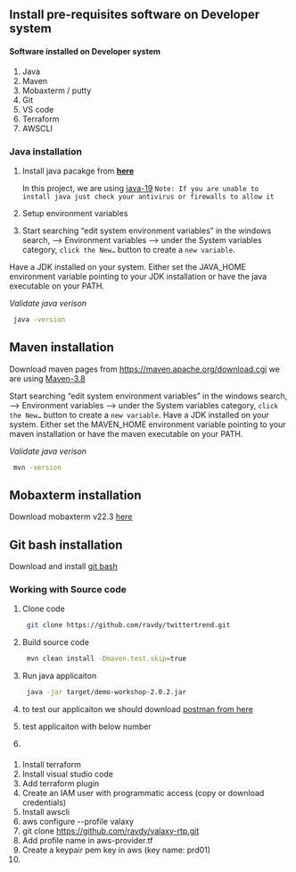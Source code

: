 ## Install pre-requisites software on Developer system  
#### Software installed on Developer system 
1.	Java
2.	Maven
3.	Mobaxterm / putty
4.	Git
5.	VS code
6.	Terraform
7.	AWSCLI

### Java installation 
1. Install java pacakge from **[here](https://www.oracle.com/java/technologies/downloads)**

   In this project, we are using [java-19](https://download.oracle.com/java/19/latest/jdk-19_windows-x64_bin.exe)
   `Note: If you are unable to install java just check your antivirus or firewalls to allow it` 

1. Setup environment variables 
1. Start searching “edit system environment variables” in the windows search, --> Environment variables --> under the System variables category, `click the New…` button to create a `new variable`.

Have a JDK installed on your system. Either set the JAVA_HOME environment variable pointing to your JDK installation or have the java executable on your PATH.

_Validate java verison_  
   ```sh 
    java -version
   ``` 

## Maven installation 

Download maven pages from https://maven.apache.org/download.cgi
we are using [Maven-3.8](https://dlcdn.apache.org/maven/maven-3/3.8.7/binaries/apache-maven-3.8.7-bin.zip)

Start searching “edit system environment variables” in the windows search, --> Environment variables --> under the System variables category, `click the New…` button to create a `new variable`.
Have a JDK installed on your system. Either set the MAVEN_HOME environment variable pointing to your maven installation or have the maven executable on your PATH.

_Validate java verison_
   ```sh 
    mvn -version
   ``` 
## Mobaxterm installation 

Download mobaxterm v22.3 [here](https://download.mobatek.net/2232022120824733/MobaXterm_Installer_v22.3.zip)

## Git bash installation 
Download and install [git bash](https://git-scm.com/downloads)

### Working with Source code 

1. Clone code
    ```sh
     git clone https://github.com/ravdy/twittertrend.git
    ``` 
1. Build source code  
   ```sh 
    mvn clean install -Dmaven.test.skip=true  
   ```
1. Run java applicaiton   
   ```sh 
    java -jar target/demo-workshop-2.0.2.jar  
   ```

1. to test our applicaiton we should download [postman from here](https://www.postman.com/downloads/)  
1. test applicaiton with below number   
2. 
####  
  
1.	Install terraform  
2.	Install visual studio code  
3.	Add terraform plugin  
4.	Create an IAM user with programmatic access (copy or download credentials)  
5.	Install awscli   
6.	aws configure --profile valaxy  
7.	git clone https://github.com/ravdy/valaxy-rtp.git  
8.	Add profile name in aws-provider.tf  
9.	Create a keypair pem key in aws (key name: prd01)  
10.	


